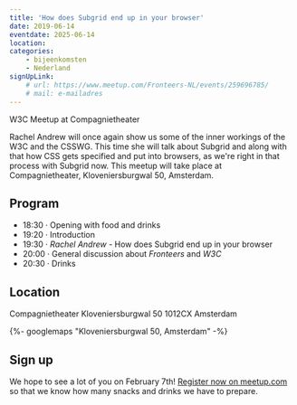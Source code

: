 ```yaml
---
title: 'How does Subgrid end up in your browser'
date: 2019-06-14
eventdate: 2025-06-14
location:
categories:
    - bijeenkomsten
    - Nederland
signUpLink: 
    # url: https://www.meetup.com/Fronteers-NL/events/259696785/
    # mail: e-mailadres
---
```


W3C Meetup at Compagnietheater

Rachel Andrew will once again show us some of the inner workings of the W3C and the CSSWG. This time she will talk about Subgrid and along with that how CSS gets specified and put into browsers, as we're right in that process with Subgrid now. This meetup will take place at Compagnietheater, Kloveniersburgwal 50, Amsterdam.

## Program

-   18:30 · Opening with food and drinks
-   19:20 · Introduction
-   19:30 · _Rachel Andrew_ - How does Subgrid end up in your browser
-   20:00 · General discussion about _Fronteers_ and _W3C_
-   20:30 · Drinks

## Location

Compagnietheater
Kloveniersburgwal 50
1012CX Amsterdam

{%- googlemaps "Kloveniersburgwal 50, Amsterdam" -%}
<!-- Add an empty line here to separate the shortcode and the markdown -->

## Sign up

We hope to see a lot of you on February 7th! [Register now on meetup.com](https://www.meetup.com/Fronteers-NL/events/259696785/) so that we know how many snacks and drinks we have to prepare. 
